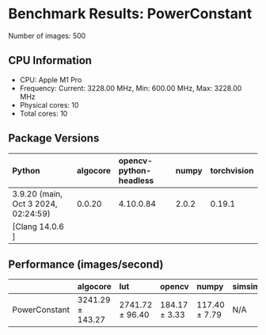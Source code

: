 # Benchmark Results: PowerConstant

Number of images: 500

## CPU Information

- CPU: Apple M1 Pro
- Frequency: Current: 3228.00 MHz, Min: 600.00 MHz, Max: 3228.00 MHz
- Physical cores: 10
- Total cores: 10

## Package Versions

| Python                                | algocore   | opencv-python-headless   | numpy   | torchvision   |
|:--------------------------------------|:-----------|:-------------------------|:--------|:--------------|
| 3.9.20 (main, Oct  3 2024, 02:24:59)  | 0.0.20     | 4.10.0.84                | 2.0.2   | 0.19.1        |
| [Clang 14.0.6 ]                       |            |                          |         |               |

## Performance (images/second)

|               | algocore         | lut             | opencv        | numpy         | simsimd   |
|:--------------|:-----------------|:----------------|:--------------|:--------------|:----------|
| PowerConstant | 3241.29 ± 143.27 | 2741.72 ± 96.40 | 184.17 ± 3.33 | 117.40 ± 7.79 | N/A       |
